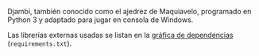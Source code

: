 Djambi, también conocido como el ajedrez de Maquiavelo, programado en Python 3 y adaptado para jugar en consola de Windows.

Las librerías externas usadas se listan en la [gráfica de dependencias](https://github.com/netotz/Djambi/network/dependencies) (`requirements.txt`).
